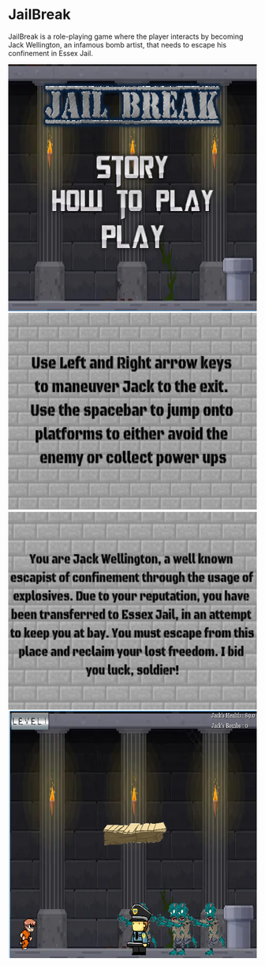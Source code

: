 <h1> JailBreak </h1>
<p> JailBreak is a role-playing game where the player interacts by becoming Jack Wellington, an infamous bomb artist, that needs to escape his confinement in Essex Jail.</p>


<img style="-webkit-user-select: none;" src="https://raw.githubusercontent.com/m1awu/Game-JailBreak/master/jb%20screen.PNG" height = "500">

<img style="-webkit-user-select: none;" src="https://raw.githubusercontent.com/m1awu/Game-JailBreak/master/ins1.png" height = "400">

<img style="-webkit-user-select: none;" src="https://raw.githubusercontent.com/m1awu/Game-JailBreak/master/sImage.png" height = "400">

<img style="-webkit-user-select: none;" src="https://raw.githubusercontent.com/m1awu/Game-JailBreak/master/Capture(Level%201).PNG" height = "500">
